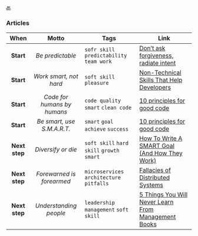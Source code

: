 [🔙](./)

### Articles

|     When      |            Motto            | Tags                                       | Link                                                                                                                              |
|:-------------:|:---------------------------:|--------------------------------------------|-----------------------------------------------------------------------------------------------------------------------------------|
|   **Start**   |     _Be predictable_        | `sofr skill` `predictability` `team work`  | [Don’t ask forgiveness, radiate intent](https://medium.com/@ElizAyer/dont-ask-forgiveness-radiate-intent-d36fd22393a3)            |
|   **Start**   |   _Work smart, not hard_    | `soft skill` `pleasure`                    | [Non-Technical Skills That Help Developers](https://betterprogramming.pub/non-technical-skills-that-help-developers-1d56e10c27db) |
|   **Start**   | _Code for humans by humans_ | `code quality` `smart` `clean code`        | [10 principles for good code](https://www.dein.fr/posts/2015-10-01-10-principles-for-good-code)                                   |
|   **Start**   | _Be smart, use S.M.A.R.T._  | `smart` `goal` `achieve` `success`         | [10 principles for good code](https://www.dein.fr/posts/2015-10-01-10-principles-for-good-code)                                   |
| **Next step** |      _Diversify or die_     | `soft skill` `hard skill` `growth` `smart` | [How To Write A SMART Goal (And How They Work)](https://www.techtarget.com/whatis/definition/SMART-SMART-goals)                   |
| **Next step** |  _Forewarned is forearmed_  | `microservices` `architecture` `pitfalls`  | [Fallacies of Distributed Systems](https://architecturenotes.co/fallacies-of-distributed-systems)                                 |
| **Next step** |    _Understanding people_   | `leadership` `management` `soft skill`     | [5 Things You Will Never Learn From Management Books](https://ehandbook.com/5-things-you-will-never-learn-from-management-books-66d5ce3db4d9)                                 |
